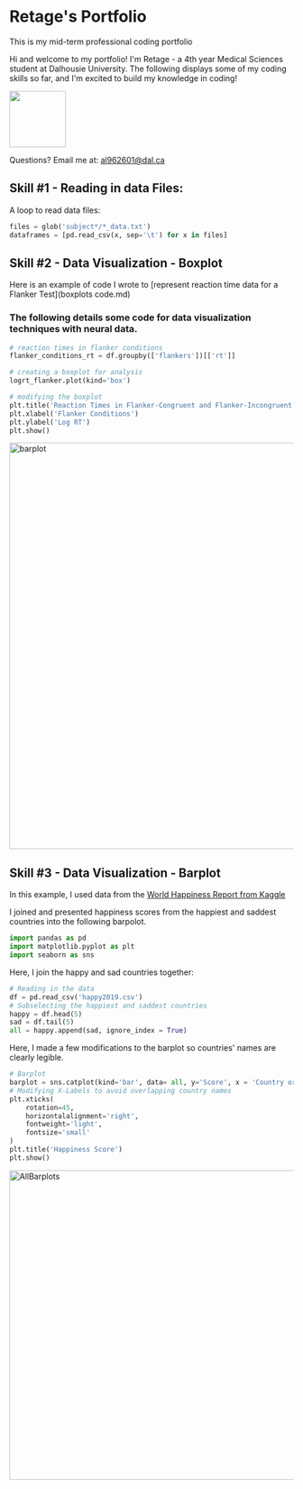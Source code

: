 # Retage's Portfolio
This is my mid-term professional coding portfolio

Hi and welcome to my portfolio! I'm Retage - a 4th year Medical Sciences student at Dalhousie University. The following displays some of my coding skills so far, and I'm excited to build my knowledge in coding!

 <img src = "https://user-images.githubusercontent.com/73716282/97746793-b73e6380-1ac9-11eb-8b3b-7c5609ee974b.png" width=100>

Questions? Email me at:
[al962601@dal.ca](mailto:al962601@dal.ca)

## Skill #1 - Reading in data Files: 
A loop to read data files:

```python
files = glob('subject*/*_data.txt')
dataframes = [pd.read_csv(x, sep='\t') for x in files]
```

## Skill #2 - Data Visualization - Boxplot 
[](https://github.com/alretagealbader/RetagePortfolio/issues/3#issue-733791402)

Here is an example of code I wrote to [represent reaction time data for a Flanker Test](boxplots code.md)

### The following details some code for data visualization techniques with neural data. 

```python
# reaction times in flanker conditions
flanker_conditions_rt = df.groupby(['flankers'])[['rt']]

# creating a boxplot for analysis 
logrt_flanker.plot(kind='box')

# modifying the boxplot 
plt.title('Reaction Times in Flanker-Congruent and Flanker-Incongruent Conditions ')
plt.xlabel('Flanker Conditions')
plt.ylabel('Log RT')
plt.show() 
```
<img width="721" alt="barplot" src="https://user-images.githubusercontent.com/73716282/97790149-f68db280-1ba4-11eb-9eec-cb336c5f4497.png">

## Skill #3 - Data Visualization - Barplot 
In this example, I used data from the [World Happiness Report from Kaggle](https://www.kaggle.com/unsdsn/world-happiness)

I joined and presented happiness scores from the happiest and saddest countries into the following barpolot.

[](Barplot.md)
```python
import pandas as pd
import matplotlib.pyplot as plt
import seaborn as sns
```
Here, I join the happy and sad countries together:

```python
# Reading in the data
df = pd.read_csv('happy2019.csv')
# Subselecting the happiest and saddest countries
happy = df.head(5)
sad = df.tail(5)
all = happy.append(sad, ignore_index = True)
```

Here, I made a few modifications to the barplot so countries' names are clearly legible. 

```python
# Barplot
barplot = sns.catplot(kind='bar', data= all, y='Score', x = 'Country or region')
# Modifying X-Labels to avoid overlapping country names
plt.xticks(
    rotation=45, 
    horizontalalignment='right',
    fontweight='light',
    fontsize='small'  
)
plt.title('Happiness Score')
plt.show()
```

<img width="549" alt="AllBarplots" src="https://user-images.githubusercontent.com/73716282/97790227-977c6d80-1ba5-11eb-96c5-90f26af2f618.png">




